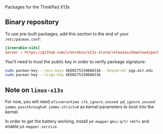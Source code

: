 Packages for the ThinkPad X13s

## Binary repository
To use pre-built packages, add this section to the end of your `/etc/pacman.conf`:

```conf
[ironrobin-x13s]
Server = https://github.com/ironrobin/x13s-alarm/releases/download/packages
```

You'll need to trust the public key in order to verify package signature:

```bash
sudo pacman-key --recv-keys 6ED02751500A833A --keyserver pgp.mit.edu
sudo pacman-key --lsign-key 6ED02751500A833A
```

## Note on `linux-x13s`
For now, you will need `efi=noruntime clk_ignore_unused pd_ignore_unused iommu.passthrough=0 iommu.strict=0` as kernel parameters to boot into the kernel.

In order to get the battery working, install `pd-mapper` `qmic` `qrtr` `rmtfs` and enable `pd-mapper.service`.
